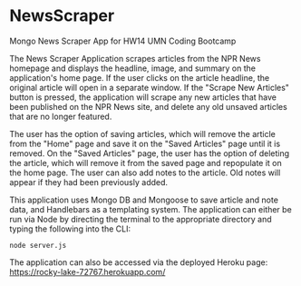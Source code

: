 # NewsScraper
Mongo News Scraper App for HW14 UMN Coding Bootcamp

The News Scraper Application scrapes articles from the NPR News homepage and displays the headline, image, and summary on the application's home page. If the user clicks on the article headline, the original article will open in a separate window. If the "Scrape New Articles" button is pressed, the application will scrape any new articles that have been published on the NPR News site, and delete any old unsaved articles that are no longer featured. 

The user has the option of saving articles, which will remove the article from the "Home" page and save it on the "Saved Articles" page until it is removed. On the "Saved Articles" page, the user has the option of deleting the article, which will remove it from the saved page and repopulate it on the home page. The user can also add notes to the article. Old notes will appear if they had been previously added. 

This application uses Mongo DB and Mongoose to save article and note data, and Handlebars as a templating system. The application can either be run via Node by directing the terminal to the appropriate directory and typing the following into the CLI: 

`
node server.js
`

The application can also be accessed via the deployed Heroku page: https://rocky-lake-72767.herokuapp.com/